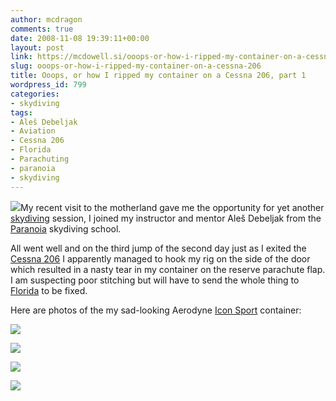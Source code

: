 ```yaml
---
author: mcdragon
comments: true
date: 2008-11-08 19:39:11+00:00
layout: post
link: https://mcdowell.si/ooops-or-how-i-ripped-my-container-on-a-cessna-206-799.html
slug: ooops-or-how-i-ripped-my-container-on-a-cessna-206
title: Ooops, or how I ripped my container on a Cessna 206, part 1
wordpress_id: 799
categories:
- skydiving
tags:
- Aleš Debeljak
- Aviation
- Cessna 206
- Florida
- Parachuting
- paranoia
- skydiving
---
```


[![](https://mcdowell.si/wp-content/uploads/2008/11/pa1900231-1-150x150.jpg)](https://mcdowell.si/wp-content/uploads/2008/11/pa1900231.jpg)My recent visit to the motherland gave me the opportunity for yet another [skydiving](http://en.wikipedia.org/wiki/Parachuting) session, I joined my instructor and mentor Aleš Debeljak from the [Paranoia](https://mcdowell.si/?s=paranoia) skydiving school.

All went well and on the third jump of the second day just as I exited the [Cessna 206](http://en.wikipedia.org/wiki/Cessna_206) I apparently managed to hook my rig on the side of the door which resulted in a nasty tear in my container on the reserve parachute flap. I am suspecting poor stitching but will have to send the whole thing to [Florida](http://en.wikipedia.org/wiki/Florida) to be fixed.

Here are photos of the my sad-looking Aerodyne [Icon Sport](http://en.wikipedia.org/wiki/Icon_Sport) container:

[![](https://mcdowell.si/wp-content/uploads/2008/11/pa1900221-1.jpg)](https://mcdowell.si/wp-content/uploads/2008/11/pa1900221.jpg)

[![](https://mcdowell.si/wp-content/uploads/2008/11/pa1900211-1.jpg)](https://mcdowell.si/wp-content/uploads/2008/11/pa1900211.jpg)

[![](https://mcdowell.si/wp-content/uploads/2008/11/pa1900201-1.jpg)](https://mcdowell.si/wp-content/uploads/2008/11/pa1900201.jpg)

[![](https://mcdowell.si/wp-content/uploads/2008/11/pa1900191-1.jpg)](https://mcdowell.si/wp-content/uploads/2008/11/pa1900191.jpg)


